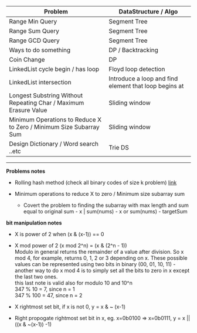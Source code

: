 | Problem                                                            | DataStructure / Algo                                  |
| ------------------------------------------------------------------ | ----------------------------------------------------- |
| Range Min Query                                                    | Segment Tree                                          |
| Range Sum Query                                                    | Segment Tree                                          |
| Range GCD Query                                                    | Segment Tree                                          |
| Ways to do something                                               | DP / Backtracking                                     |
| Coin Change                                                        | DP                                                    |
| LinkedList cycle begin / has loop                                  | Floyd loop detection                                  |
| LinkedList intersection                                            | Introduce a loop and find element that loop begins at |
| Longest Substring Without Repeating Char / Maximum Erasure Value   | Sliding window                                        |
| Minimum Operations to Reduce X to Zero / Minimum Size Subarray Sum | Sliding window                                        |
| Design Dictionary / Word search ..etc                              | Trie DS                                               |

---

**Problems notes**

- Rolling hash method (check all binary codes of size k problem)
  [link](https://leetcode.com/problems/check-if-a-string-contains-all-binary-codes-of-size-k/discuss/2092553/Explaining-the-Rolling-Hash-Method-or-Guide)

- Minimum operations to reduce X to zero / Minimum size subarray sum
  - Covert the problem to finding the subarray with max length and sum equal to original sum - x | sum(nums) - x or sum(nums) - targetSum

**bit manipulation notes**

- X is power of 2 when (x & (x-1)) == 0
- X mod power of 2 (x mod 2^n) = (x & (2^n - 1)) <br>
  Modulo in general returns the remainder of a value after division. So x mod 4, for example, returns 0, 1, 2 or 3 depending on x. These possible values can be represented using two bits in binary (00, 01, 10, 11) - another way to do x mod 4 is to simply set all the bits to zero in x except the last two ones.<br>
  this last note is valid also for modulo 10 and 10^n <br>
  347 % 10 = 7, since n = 1 <br>
  347 % 100 = 47, since n = 2

- X rightmost set bit, if x is not 0, y = x & ~ (x-1)
- Right propogate rightmost set bit in x, eg. x=0b0100 => x=0b0111, y = x || ((x & ~(x-1)) -1)
